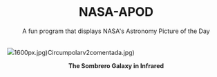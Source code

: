 <div align="center">
  <h1>
    NASA-APOD
  </h1>
</div>
  
<div align="center">
  A fun program that displays NASA's Astronomy Picture of the Day
</div>

<br>

![](https://apod.nasa.gov/apod/image/2308/sombrero_spitzer_3000.jpg)1600px.jpg)Circumpolarv2comentada.jpg)

<p align = "center">
  <b>The Sombrero Galaxy in Infrared</b>
</p>
